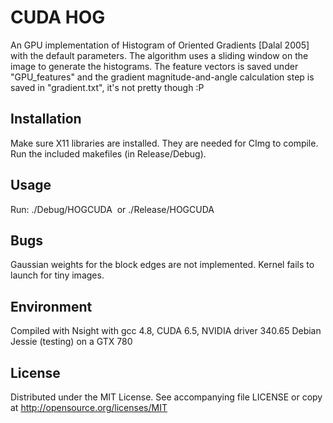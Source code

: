 # CUDA HOG

An GPU implementation of Histogram of Oriented Gradients [Dalal 2005] with the default parameters. The algorithm uses a sliding window on the image to generate the histograms. The feature vectors is saved under "GPU_features" and the gradient magnitude-and-angle calculation step is saved in "gradient.txt", it's not pretty though :P

## Installation

Make sure X11 libraries are installed. They are needed for CImg to compile.
Run the included makefiles (in Release/Debug).

## Usage
Run:
./Debug/HOGCUDA <image name>
or
./Release/HOGCUDA <image name>

## Bugs
Gaussian weights for the block edges are not implemented.
Kernel fails to launch for tiny images.

## Environment
Compiled with Nsight with gcc 4.8, CUDA 6.5, NVIDIA driver 340.65 
Debian Jessie (testing) on a GTX 780

## License

Distributed under the MIT License.
See accompanying file LICENSE or copy at
http://opensource.org/licenses/MIT
